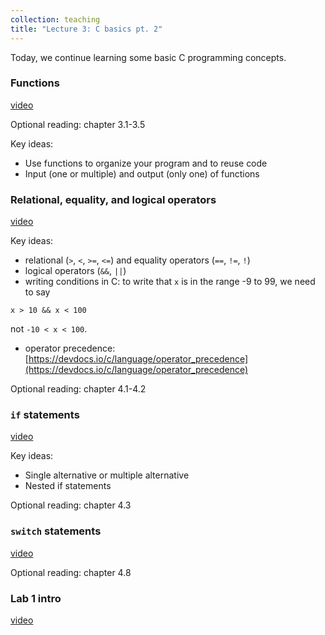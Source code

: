 ```yaml
---
collection: teaching
title: "Lecture 3: C basics pt. 2"
---
```


Today, we continue learning some basic C programming concepts.

### Functions
[video](https://youtu.be/zaMGGrIZcyM)

Optional reading: chapter 3.1-3.5

Key ideas:
* Use functions to organize your program and to reuse code
* Input (one or multiple) and output (only one) of functions

### Relational, equality, and logical operators
[video](https://youtu.be/sTASQoHWfIY)

Key ideas:
* relational (`>`, `<`, `>=`, `<=`) and equality operators (`==`, `!=`, `!`)
* logical operators (`&&`, `||`)
* writing conditions in C: to write that `x` is in the range -9 to 99, we need
	to say
```
x > 10 && x < 100
```
not `-10 < x < 100`.
* operator precedence:
	[https://devdocs.io/c/language/operator_precedence](https://devdocs.io/c/language/operator_precedence)

Optional reading: chapter 4.1-4.2

### `if` statements
[video]()

Key ideas:
* Single alternative or multiple alternative
* Nested if statements

Optional reading: chapter 4.3

### `switch` statements
[video]()

Optional reading: chapter 4.8

### Lab 1 intro
[video]()
